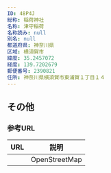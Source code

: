 ```yaml
---
ID: 48P4J
総称: 稲荷神社
名称: 津守稲荷
名称読み: null
別名: null
都道府県: 神奈川県
区域: 横須賀市
緯度: 35.2457072
経度: 139.7202679
郵便番号: 2390821
住所: 神奈川県横須賀市東浦賀１丁目１４
---
```


## その他

### 参考URL

| URL | 説明          |
| --- | ------------- |
|     | OpenStreetMap |
